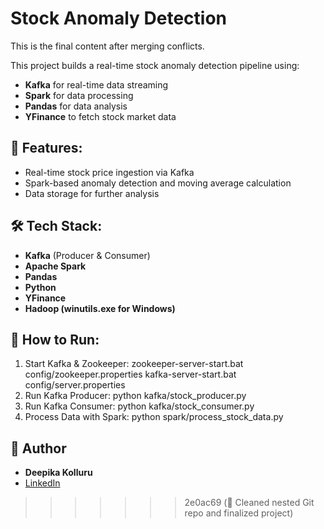 # Stock Anomaly Detection  
This is the final content after merging conflicts.

This project builds a real-time stock anomaly detection pipeline using:
- **Kafka** for real-time data streaming
- **Spark** for data processing
- **Pandas** for data analysis
- **YFinance** to fetch stock market data

## 🚀 Features:
- Real-time stock price ingestion via Kafka
- Spark-based anomaly detection and moving average calculation
- Data storage for further analysis

## 🛠️ Tech Stack:
- **Kafka** (Producer & Consumer)
- **Apache Spark**
- **Pandas**
- **Python**
- **YFinance**
- **Hadoop (winutils.exe for Windows)**

## 🏃 How to Run:
1. Start Kafka & Zookeeper:
zookeeper-server-start.bat config/zookeeper.properties kafka-server-start.bat config/server.properties
2. Run Kafka Producer:
python kafka/stock_producer.py
3. Run Kafka Consumer:
python kafka/stock_consumer.py
4. Process Data with Spark:
python spark/process_stock_data.py


## 📌 Author
- **Deepika Kolluru**
- [LinkedIn](https://www.linkedin.com/in/deepika-kolluru/)
>>>>>>> 2e0ac69 (🚀 Cleaned nested Git repo and finalized project)
